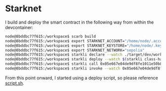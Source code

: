 # Starknet

I build and deploy the smart contract in the following way from within the devcontainer:

```sh
node@8bddbc77f615:/workspace$ scarb build
node@8bddbc77f615:/workspace$ export STARKNET_ACCOUNT="/home/node/.accounts/sepolia.json"
node@8bddbc77f615:/workspace$ export STARKNET_KEYSTORE="/home/node/.keys/starknet.json"
node@8bddbc77f615:/workspace$ export STARKNET_NETWORK="sepolia"
node@8bddbc77f615:/workspace$ starkli declare --watch ./target/dev/workspace_HelloStarknet.contract_class.json
node@8bddbc77f615:/workspace$ starkli deploy --watch $(starkli class-hash ./target/dev/workspace_HelloStarknet.contract_class.json) $(starkli to-cairo-string notanum)
node@8bddbc77f615:/workspace$ starkli call 0x05e667e04de9df8fe1011e50b8a802113744e8b1e046a19c7b1aa7e893a11ce4 get_balance
node@8bddbc77f615:/workspace$ starkli invoke --watch 0x05e667e04de9df8fe1011e50b8a802113744e8b1e046a19c7b1aa7e893a11ce4 increase_balance 3
```

From this point onward, I started using a deploy script, so please reference [script.sh](./script.sh).